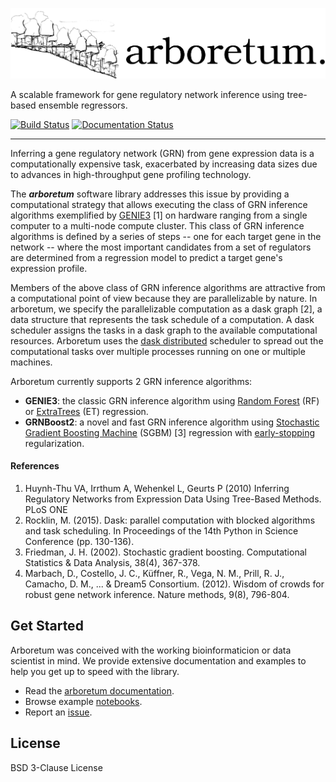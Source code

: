 ![](img/arboretum.png)

A scalable framework for gene regulatory network inference using tree-based ensemble regressors.

[![Build Status](https://travis-ci.org/tmoerman/arboretum.svg?branch=master)](https://travis-ci.org/tmoerman/arboretum)
[![Documentation Status](https://readthedocs.org/projects/arboretum/badge/?version=latest)](http://arboretum.readthedocs.io/en/latest/?badge=latest)
       
---

Inferring a gene regulatory network (GRN) from gene expression data is a computationally expensive task, exacerbated by increasing data sizes due to advances in high-throughput gene profiling technology.

The ***arboretum*** software library addresses this issue by providing a computational strategy that allows executing the class of GRN inference algorithms exemplified by [GENIE3](http://www.montefiore.ulg.ac.be/~huynh-thu/GENIE3.html) [1] on hardware ranging from a single computer to a multi-node compute cluster. This class of GRN inference algorithms is defined by a series of steps -- one for each target gene in the network -- where the most important candidates from a set of regulators are determined from a regression model to predict a target gene's expression profile.

Members of the above class of GRN inference algorithms are attractive from a computational point of view because they are parallelizable by nature. In arboretum, we specify the parallelizable computation as a dask graph [2], a data structure that represents the task schedule of a computation. A dask scheduler assigns the tasks in a dask graph to the available computational resources. Arboretum uses the [dask distributed](https://distributed.readthedocs.io/en/latest/) scheduler to spread out the computational tasks over multiple processes running on one or multiple machines.

Arboretum currently supports 2 GRN inference algorithms:

* **GENIE3**: the classic GRN inference algorithm using [Random Forest](https://en.wikipedia.org/wiki/Random_forest) (RF) or [ExtraTrees](https://en.wikipedia.org/wiki/Random_forest#ExtraTrees) (ET) regression.
* **GRNBoost2**: a novel and fast GRN inference algorithm using [Stochastic Gradient Boosting Machine](https://en.wikipedia.org/wiki/Gradient_boosting#Stochastic_gradient_boosting) (SGBM) [3] regression with [early-stopping](https://en.wikipedia.org/wiki/Early_stopping) 
regularization.

#### References

1. Huynh-Thu VA, Irrthum A, Wehenkel L, Geurts P (2010) Inferring Regulatory Networks from Expression Data Using Tree-Based Methods. PLoS ONE  
2. Rocklin, M. (2015). Dask: parallel computation with blocked algorithms and task scheduling. In Proceedings of the 14th Python in Science Conference (pp. 130-136).
3. Friedman, J. H. (2002). Stochastic gradient boosting. Computational Statistics & Data Analysis, 38(4), 367-378.
4. Marbach, D., Costello, J. C., Küffner, R., Vega, N. M., Prill, R. J., Camacho, D. M., ... & Dream5 Consortium. (2012). Wisdom of crowds for robust gene network inference. Nature methods, 9(8), 796-804.

## Get Started

Arboretum was conceived with the working bioinformaticion or data scientist in mind. We provide extensive documentation and examples to help you get up to speed with the library.

* Read the [arboretum documentation](arboretum.readthedocs.io).
* Browse example [notebooks](https://github.com/tmoerman/arboretum/tree/master/notebooks).
* Report an [issue](https://github.com/tmoerman/arboretum/issues/new).

## License

BSD 3-Clause License
